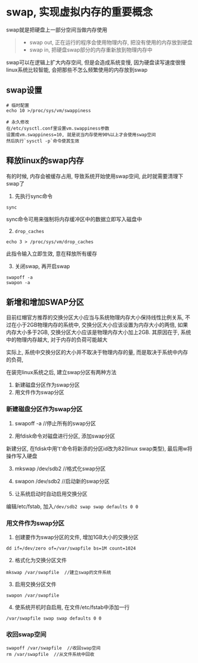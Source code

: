 # swap, 实现虚拟内存的重要概念

swap就是把硬盘上一部分空间当做内存使用

> + swap out, 正在运行的程序会使用物理内存, 把没有使用的内存放到硬盘
> + swap in, 把硬盘swap部分的内存重新放到物理内存中

swap可以在逻辑上扩大内存空间, 但是会造成系统变慢, 因为硬盘读写速度很慢 <br/>
linux系统比较智能, 会把那些不怎么频繁使用的内存放到swap <br/>

## swap设置

```
# 临时配置
echo 10 >/proc/sys/vm/swappiness

# 永久修改
在/etc/sysctl.conf里设置vm.swappiness参数
设置成vm.swappiness=10, 就是说当内存使用90%以上才会使用swap空间
然后执行`sysctl -p`命令使其生效
```

## 释放linux的swap内存

有的时候, 内存会被缓存占用, 导致系统开始使用swap空间, 此时就需要清理下swap了<br/>

1. 先执行sync命令
```
sync  
```

sync命令可用来强制将内存缓冲区中的数据立即写入磁盘中<br/>

2. `drop_caches`
```
echo 3 > /proc/sys/vm/drop_caches  
```
此指令输入立即生效, 意在释放所有缓存

3. 关闭swap, 再开启swap
```
swapoff -a
swapon -a
```

## 新增和增加SWAP分区

目前红帽官方推荐的交换分区大小应当与系统物理内存大小保持线性比例关系, 不过在小于2GB物理内存的系统中, 交换分区大小应该设置为内存大小的两倍, 如果内存大小多于2GB, 交换分区大小应该是物理内存大小加上2GB. 其原因在于, 系统中的物理内存越大, 对于内存的负荷可能越大

实际上, 系统中交换分区的大小并不取决于物理内存的量, 而是取决于系统中内存的负荷, 

在装完linux系统之后, 建立swap分区有两种方法
1. 新建磁盘分区作为swap分区
2. 用文件作为swap分区

### 新建磁盘分区作为swap分区

1. swapoff -a  //停止所有的swap分区

2. 用fdisk命令对磁盘进行分区, 添加swap分区

新建分区, 在fdisk中用't'命令将新添的分区id改为82(linux swap类型), 最后用w将操作写入硬盘

3. mkswap /dev/sdb2  //格式化swap分区

4. swapon /dev/sdb2  //启动新的swap分区

5. 让系统启动时自动启用交换分区

编辑/etc/fstab, 加入`/dev/sdb2 swap swap defaults 0 0`

### 用文件作为swap分区

1. 创建要作为swap分区的文件, 增加1GB大小的交换分区
```
dd if=/dev/zero of=/var/swapfile bs=1M count=1024
```
2. 格式化为交换分区文件
```
mkswap /var/swapfile  //建立swap的文件系统
```
3. 启用交换分区文件
```
swapon /var/swapfile
```
4. 使系统开机时自启用, 在文件/etc/fstab中添加一行
```
/var/swapfile swap swap defaults 0 0
```

### 收回swap空间

```
swapoff /var/swapfile  //收回swap空间
rm /var/swapfile  //从文件系统中回收
```
